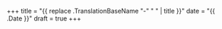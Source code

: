 +++
title = "{{ replace .TranslationBaseName "-" " " | title }}"
date = "{{ .Date }}"
draft = true
+++